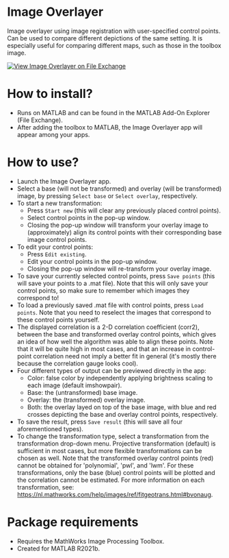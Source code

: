 # Image Overlayer
Image overlayer using image registration with user-specified control points. Can be used to compare different depictions of the same setting. It is especially useful for comparing different maps, such as those in the toolbox image.

[![View Image Overlayer on File Exchange](https://www.mathworks.com/matlabcentral/images/matlab-file-exchange.svg)](https://nl.mathworks.com/matlabcentral/fileexchange/104250-image-overlayer)

# How to install?
- Runs on MATLAB and can be found in the MATLAB Add-On Explorer (File Exchange).
- After adding the toolbox to MATLAB, the Image Overlayer app will appear among your apps.

# How to use?
- Launch the Image Overlayer app.
- Select a base (will not be transformed) and overlay (will be transformed) image, by pressing ````Select base```` or ````Select overlay````, respectively.
- To start a new transformation:
  - Press ````Start new```` (this will clear any previously placed control points).
  - Select control points in the pop-up window.
  - Closing the pop-up window will transform your overlay image to (approximately) align its control points with their corresponding base image control points.
- To edit your control points:
  - Press ````Edit existing````.
  - Edit your control points in the pop-up window.
  - Closing the pop-up window will re-transform your overlay image.
- To save your currently selected control points, press ````Save points```` (this will save your points to a .mat file). Note that this will only save your control points, so make sure to remember which images they correspond to!
- To load a previously saved .mat file with control points, press ````Load points````. Note that you need to reselect the images that correspond to these control points yourself.
- The displayed correlation is a 2-D correlation coefficient (corr2), between the base and transformed overlay control points, which gives an idea of how well the algorithm was able to align these points. Note that it will be quite high in most cases, and that an increase in control-point correlation need not imply a better fit in general (it's mostly there because the correlation gauge looks cool).
- Four different types of output can be previewed directly in the app:
  - Color: false color by independently applying brightness scaling to each image (default imshowpair).
  - Base: the (untransformed) base image.
  - Overlay: the (transformed) overlay image.
  - Both: the overlay layed on top of the base image, with blue and red crosses depicting the base and overlay control points, respectively.
- To save the result, press ````Save result```` (this will save all four aforementioned types).
- To change the transformation type, select a transformation from the transformation drop-down menu. Projective transformation (default) is sufficient in most cases, but more flexible transformations can be chosen as well. Note that the transformed overlay control points (red) cannot be obtained for  'polynomial',  'pwl', and 'lwm'. For these transformations, only the base (blue) control points will be plotted and the correlation cannot be estimated. For more information on each transformation, see: https://nl.mathworks.com/help/images/ref/fitgeotrans.html#bvonaug.

# Package requirements
- Requires the MathWorks Image Processing Toolbox.
- Created for MATLAB R2021b.
